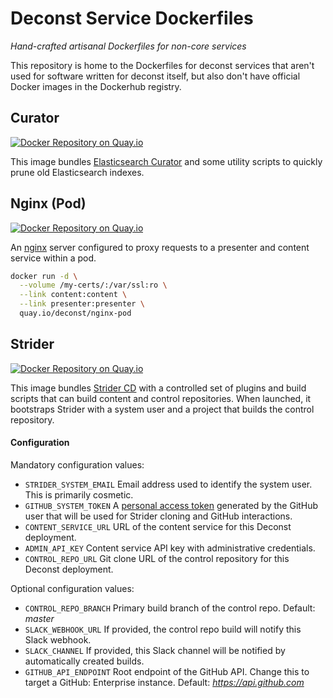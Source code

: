 # Deconst Service Dockerfiles

*Hand-crafted artisanal Dockerfiles for non-core services*

This repository is home to the Dockerfiles for deconst services that aren't used for software written for deconst itself, but also don't have official Docker images in the Dockerhub registry.

## Curator

[![Docker Repository on Quay.io](https://quay.io/repository/deconst/curator/status "Docker Repository on Quay.io")](https://quay.io/repository/deconst/curator)

This image bundles [Elasticsearch Curator](https://www.elastic.co/guide/en/elasticsearch/client/curator/current/index.html) and some utility scripts to quickly prune old Elasticsearch indexes.

## Nginx (Pod)

[![Docker Repository on Quay.io](https://quay.io/repository/deconst/nginx-pod/status "Docker Repository on Quay.io")](https://quay.io/repository/deconst/nginx-pod)

An [nginx](http://nginx.org/en/docs/) server configured to proxy requests to a presenter and content service within a pod.

```bash
docker run -d \
  --volume /my-certs/:/var/ssl:ro \
  --link content:content \
  --link presenter:presenter \
  quay.io/deconst/nginx-pod
```

## Strider

[![Docker Repository on Quay.io](https://quay.io/repository/deconst/strider/status "Docker Repository on Quay.io")](https://quay.io/repository/deconst/strider)

This image bundles [Strider CD](https://github.com/Strider-CD/strider) with a controlled set of plugins and build scripts that can build content and control repositories. When launched, it bootstraps Strider with a system user and a project that builds the control repository.

#### Configuration

Mandatory configuration values:

* `STRIDER_SYSTEM_EMAIL` Email address used to identify the system user. This is primarily cosmetic.
* `GITHUB_SYSTEM_TOKEN` A [personal access token](https://github.com/settings/tokens) generated by the GitHub user that will be used for Strider cloning and GitHub interactions.
* `CONTENT_SERVICE_URL` URL of the content service for this Deconst deployment.
* `ADMIN_API_KEY` Content service API key with administrative credentials.
* `CONTROL_REPO_URL` Git clone URL of the control repository for this Deconst deployment.

Optional configuration values:

* `CONTROL_REPO_BRANCH` Primary build branch of the control repo. Default: *master*
* `SLACK_WEBHOOK_URL` If provided, the control repo build will notify this Slack webhook.
* `SLACK_CHANNEL` If provided, this Slack channel will be notified by automatically created builds.
* `GITHUB_API_ENDPOINT` Root endpoint of the GitHub API. Change this to target a GitHub: Enterprise instance. Default: *https://api.github.com*
